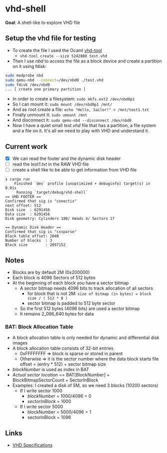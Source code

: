 # vhd-shell

**Goal**: A shell-like to explore VHD file

## Setup the vhd file for testing

- To create the file I used the Ocaml [vhd-tool](https://opam.ocaml.org/packages/vhd-tool/)
  - `vhd-tool create --size 5242880 test.vhd`
- Then I use *nbd* to access the file as a block device and create a partition
on it using fdisk:
```sh
sudo modprobe nbd
sudo qemu-nbd --connect=/dev/nbd0 ./test.vhd
sudo fdisk /dev/nbd0
... [ create one primary partition ] 
```
- In order to create a filesystem: `sudo mkfs.ext2 /dev/nbd0p1`
- So I can mount it: `sudo mount /dev/nbd0p1 /mnt/`
- And as root create a file: `echo "Hello, Sailor!" > /mnt/test1.txt`
- Finally unmount it: `sudo umount /mnt`
- And disconnect it: `sudo qemu-nbd --disconnect /dev/nbd0`
- Now I have a quiet small *test.vhd* file that has a partition, a file system and a file
on it. It's all we need to play with VHD and understand it.

## Current work

- [x] We can read the footer and the dynamic disk header
- [ ] read the *test1.txt* in the RAW VHD file
- [ ] create a shell like to be able to get information from VHD file

```
❯ cargo run
    Finished `dev` profile [unoptimized + debuginfo] target(s) in 0.01s
     Running `target/debug/vhd-shell`
== VHD FOOTER ==
Confirmed that sig is "conectix"
next offset: 512
Disk size  : 6291456
Data size  : 6291456
Disk geometry: Cylinders 180/ Heads 4/ Sectors 17

== Dynamic Disk Header ==
Confirmed that sig is "cxsparse"
Block table offset: 2048
Number of blocks  : 3
Block size        : 2097152
```

## Notes

- Blocks are by default 2M (0x200000)
- Each block is 4096 Sectors of 512 bytes
- At the beginning of each block you have a sector bitmap
    - A sector bitmap needs 4096 bits to track allocation of all sectors
        - for block that is not 2M: `size of bitmap (in bytes) = block size / ( 512 * 8 )`
        - sector bitmap is padded to 512 byte sector
    - So the first 512 bytes (4096 bits) are used a sector bitmap
    - It remains 2_096_640 bytes for data

### **BAT**: Block Allocation Table

- A block allocation table is only needed for dynamic and differential disk images
- A block allocation table consists of 32-bit entries
    - 0xFFFFFFFF => block is sparse or stored in parent
    - Otherwise  => it is the sector number where the data block starts
                    file offset = (entry * 512) + sector bitmap size
- *blockNumber* is used as index in BAT
- *Actual sector location* == BAT[BlockNumber] + BlockBitmapSectorCount + SectorInBlock
- Examples: I created a disk of 5M, so we need 3 blocks (10200 sectors)
    - If I write sector 1000
        - *blockNumber* = 1000/4096 = 0
        - *sectorInBlock* = 1000
    - If I write sector 5000
        - blockNumber = 5000/4096 = 1
        - sectorInBlock = 1096

## Links

- [VHD Specifications](https://github.com/libyal/libvhdi/blob/main/documentation/Virtual%20Hard%20Disk%20(VHD)%20image%20format.asciidoc)
